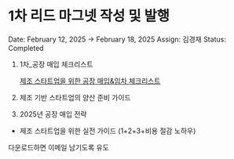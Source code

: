 # 1차 리드 마그넷 작성 및 발행

Date: February 12, 2025 → February 18, 2025
Assign: 김경재
Status: Completed

1. 1차_공장 매입 체크리스트
    
    [제조 스타트업을 위한 공장 매입&임차 체크리스트](%E1%84%8C%E1%85%A6%E1%84%8C%E1%85%A9%20%E1%84%89%E1%85%B3%E1%84%90%E1%85%A1%E1%84%90%E1%85%B3%E1%84%8B%E1%85%A5%E1%86%B8%E1%84%8B%E1%85%B3%E1%86%AF%20%E1%84%8B%E1%85%B1%E1%84%92%E1%85%A1%E1%86%AB%20%E1%84%80%E1%85%A9%E1%86%BC%E1%84%8C%E1%85%A1%E1%86%BC%20%E1%84%86%E1%85%A2%E1%84%8B%E1%85%B5%E1%86%B8&%E1%84%8B%E1%85%B5%E1%86%B7%E1%84%8E%E1%85%A1%20%E1%84%8E%E1%85%A6%E1%84%8F%E1%85%B3%E1%84%85%E1%85%B5%E1%84%89%20199e98ce7f71805f9cb1cbfb8b0046d4.md)
    
2. 제조 기반 스타트업의 양산 준비 가이드
3. 2025년 공장 매입 전략

- 제조 스타트업을 위한 실전 가이드 (1+2+3+비용 절감 노하우)

다운로드하면 이메일 남기도록 유도